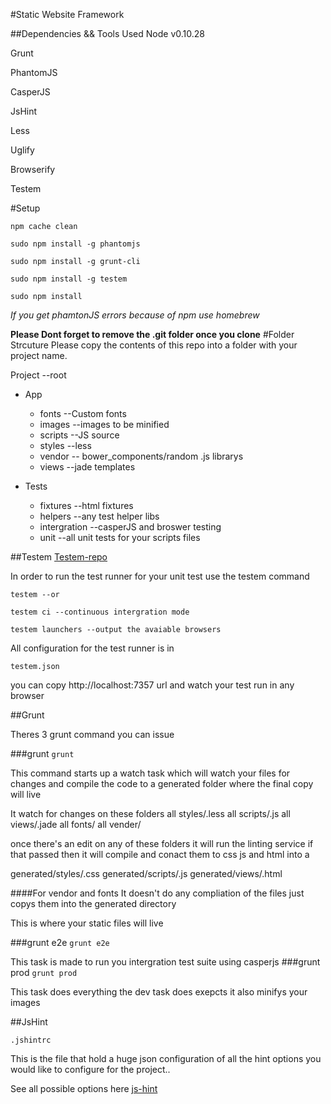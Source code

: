 #Static Website Framework

##Dependencies && Tools Used
Node  v0.10.28

Grunt

PhantomJS

CasperJS

JsHint

Less

Uglify

Browserify

Testem

#Setup

`npm cache clean `

`sudo npm install -g phantomjs`

`sudo npm install -g grunt-cli`

`sudo npm install -g testem`

`sudo npm install`


*If you get phamtonJS errors because of npm use homebrew*

**Please Dont forget to remove the .git folder once you clone**
#Folder Strcuture
Please copy the contents of this repo into a folder with your project name.


Project --root

* App
  *  fonts --Custom fonts
  *  images --images to be minified
  *  scripts --JS source
  *  styles --less
  *  vendor -- bower_components/random .js librarys
  *  views --jade templates



* Tests
  * fixtures --html fixtures
  * helpers --any test helper libs
  * intergration --casperJS and broswer testing
  * unit --all unit tests for your scripts files

##Testem
[Testem-repo](https://github.com/airportyh/testem)

In order to run the test runner for your unit test use the testem command

`testem --or`

`testem ci --continuous intergration mode`

`testem launchers --output the avaiable browsers`

All configuration for the test runner is in

`testem.json`


you can copy http://localhost:7357 url and watch your test run in any browser

##Grunt

Theres 3 grunt command you can issue

###grunt
`grunt`

This command starts up a watch task which will watch
your files for changes and compile the code to a generated folder where the final copy will live

It watch for changes on these folders
all styles/.less
all scripts/.js
all views/.jade
all fonts/
all vender/

once there's an edit on any of these folders it will run the linting service if that passed then it will compile and conact them to css js and html into a

generated/styles/.css
generated/scripts/.js
generated/views/.html

####For vendor and fonts
It doesn't do any compliation of the files just copys them into the generated directory

This is where your static files will live

###grunt e2e
`grunt e2e`

This task is made to run you intergration test suite using casperjs
###grunt prod
`grunt prod`

This task does everything the dev task does exepcts it also minifys your images

##JsHint

`.jshintrc`

This is the file that hold a huge json configuration of all the hint options you would like to configure for the project..

See all possible options here [js-hint](http://www.jshint.com/docs/options/)



